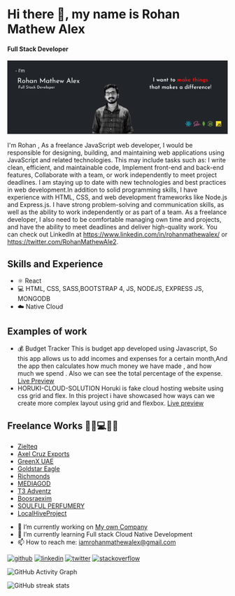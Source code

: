 # Hi there 👋, my name is Rohan Mathew Alex
#### Full Stack Developer
![Full Stack Developer](https://github.com/rohanmathewalex/rohanmathewalex/blob/main/cover%20-picture%20(1).png)

I'm Rohan , As a freelance JavaScript web developer, I would be responsible for designing, building, and maintaining web applications using JavaScript and related technologies. This may include tasks such as:
I write clean, efficient, and maintainable code, Implement front-end and back-end features, Collaborate with a team, or work independently to meet project deadlines. I am staying up to date with new technologies and best practices in web development.In addition to solid programming skills,  I have experience with HTML, CSS, and web development frameworks like Node.js and Express.js. I have strong problem-solving and communication skills, as well as the ability to work independently or as part of a team. As a freelance developer, I also need to be comfortable managing own time and projects, and have the ability to meet deadlines and deliver high-quality work. You can check out LinkedIn at https://www.linkedin.com/in/rohanmathewalex/ or https://twitter.com/RohanMathewAle2.

## Skills and Experience
* ⚛️ React
* 💻 HTML, CSS, SASS,BOOTSTRAP 4, JS, NODEJS, EXPRESS JS, MONGODB
* ☁️ Native Cloud 

## Examples of work
* 💰 Budget Tracker 
     This is budget app developed using Javascript, So this app allows us to add incomes and expenses for a certain month,And the app then      calculates how much money we have        made , and how much we spend . Also we can see the total percentage of the expense.
     [Live Preview](https://frosty-mcnulty-8444f5.netlify.app/)
* HORUKI-CLOUD-SOLUTION
     Horuki is fake cloud hosting website using css grid and flex. In this project i have showcased how ways can we create more complex layout using grid and flexbox.
     [Live preview](https://upbeat-knuth-100715.netlify.app)


## Freelance Works 🌳🍃💻👩‍💻
* [Zielteq](https://zielteq.com/)
* [Axel Cruz Exports](https://www.axelcruzexports.com/)
* [GreenX UAE](https://greenxuae.com/)
* [Goldstar Eagle](https://goldstareagle.com)
* [Richmonds](https://www.richmonds.in)
* [MEDIAGOD](https://www.mediagod.in/)
* [T3 Adventz](https://t3adventz.com/)
* [Boosraexim](https://boosraexim.com/)
* [SOULFUL PERFUMERY](http://www.soulfulperfumery.com/)
* [LocalHiveProject](https://localhiveproject.com/) 

 

- 🔭 I’m currently working on [My own Company](https://www.mediagod.in/) 
- 🌱 I’m currently learning Full stack Cloud Native Development  
- 📫 How to reach me: iamrohanmathewalex@gmail.com 


[<img src='https://cdn.jsdelivr.net/npm/simple-icons@3.0.1/icons/github.svg' alt='github' height='40'>](https://github.com/rohanmathewalex)  [<img src='https://cdn.jsdelivr.net/npm/simple-icons@3.0.1/icons/linkedin.svg' alt='linkedin' height='40'>](https://www.linkedin.com/in/https://www.linkedin.com/in/rohanmathewalex//)  [<img src='https://cdn.jsdelivr.net/npm/simple-icons@3.0.1/icons/twitter.svg' alt='twitter' height='40'>](https://twitter.com/https://twitter.com/RohanMathewAle2)  [<img src='https://cdn.jsdelivr.net/npm/simple-icons@3.0.1/icons/stackoverflow.svg' alt='stackoverflow' height='40'>](https://stackoverflow.com/users/https://stackoverflow.com/users/11380167/rohan-mathew-alex)  

![GitHub Activity Graph](https://activity-graph.herokuapp.com/graph?username=rohanmathewalex)  

![GitHub streak stats](https://github-readme-streak-stats.herokuapp.com/?user=rohanmathewalex)  

